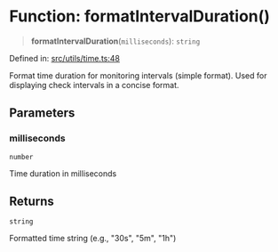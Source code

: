 # Function: formatIntervalDuration()

> **formatIntervalDuration**(`milliseconds`): `string`

Defined in: [src/utils/time.ts:48](https://github.com/Nick2bad4u/Uptime-Watcher/blob/dca5483e793478722cd3e6e125cafcec5fc771f0/src/utils/time.ts#L48)

Format time duration for monitoring intervals (simple format).
Used for displaying check intervals in a concise format.

## Parameters

### milliseconds

`number`

Time duration in milliseconds

## Returns

`string`

Formatted time string (e.g., "30s", "5m", "1h")
